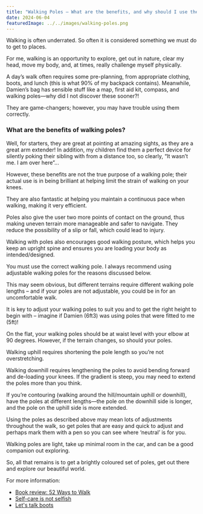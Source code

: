 ```yaml
---
title: "Walking Poles – What are the benefits, and why should I use them?"
date: 2024-06-04
featuredImage: ../../images/walking-poles.png
---
```


Walking is often underrated. So often it is considered something we must do to get to places.

For me, walking is an opportunity to explore, get out in nature, clear my head, move my body, and, at times, really challenge myself physically.

A day’s walk often requires some pre-planning, from appropriate clothing, boots, and lunch (this is what 90% of my backpack contains). Meanwhile, Damien’s bag has sensible stuff like a map, first aid kit, compass, and walking poles—why did I not discover these sooner?!

They are game-changers; however, you may have trouble using them correctly.

### What are the benefits of walking poles?

Well, for starters, they are great at pointing at amazing sights, as they are a great arm extender! In addition, my children find them a perfect device for silently poking their sibling with from a distance too, so clearly, “It wasn’t me. I am over here”...

However, these benefits are not the true purpose of a walking pole; their actual use is in being brilliant at helping limit the strain of walking on your knees.

They are also fantastic at helping you maintain a continuous pace when walking, making it very efficient.

Poles also give the user two more points of contact on the ground, thus making uneven terrain more manageable and safer to navigate. They reduce the possibility of a slip or fall, which could lead to injury.

Walking with poles also encourages good walking posture, which helps you keep an upright spine and ensures you are loading your body as intended/designed.

You must use the correct walking pole. I always recommend using adjustable walking poles for the reasons discussed below.

This may seem obvious, but different terrains require different walking pole lengths – and if your poles are not adjustable, you could be in for an uncomfortable walk.

It is key to adjust your walking poles to suit you and to get the right height to begin with – imagine if Damien (6ft3) was using poles that were fitted to me (5ft)!

On the flat, your walking poles should be at waist level with your elbow at 90 degrees. However, if the terrain changes, so should your poles.

Walking uphill requires shortening the pole length so you’re not overstretching.

Walking downhill requires lengthening the poles to avoid bending forward and de-loading your knees. 
If the gradient is steep, you may need to extend the poles more than you think.

If you’re contouring (walking around the hill/mountain uphill or downhill), have the poles at different lengths—the pole on the downhill side is longer, and the pole on the uphill side is more extended.

Using the poles as described above may mean lots of adjustments throughout the walk, so get poles that are easy and quick to adjust and perhaps mark them with a pen so you can see where ‘neutral’ is for you.

Walking poles are light, take up minimal room in the car, and can be a good companion out exploring.

So, all that remains is to get a brightly coloured set of poles, get out there and explore our beautiful world.

For more information:
- [Book review: 52 Ways to Walk](/blog/book-review-52-ways-to-walk/)
- [Self-care is not selfish](/blog/self-care-is-not-selfish/)
- [Let's talk boots](/blog/boots/)